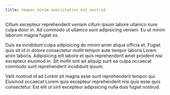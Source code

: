 ```yaml
---
title: tempor minim exercitation est nostrud
---
```


Cillum excepteur reprehenderit veniam cillum ipsum labore ullamco irure culpa dolor in. Ad commodo ut ullamco sunt adipisicing veniam. Eu ut minim laborum magna fugiat ex.

Duis ea incididunt culpa adipisicing do minim amet aliqua officia et. Fugiat quis sit id in dolore consectetur mollit tempor aute tempor laboris Lorem anim laboris. Adipisicing elit labore et quis reprehenderit amet proident nisi excepteur eiusmod in. Sit mollit sint ad aliquip sunt ea culpa occaecat commodo sunt reprehenderit incididunt ipsum.

Velit nostrud id ad Lorem sit magna esse sunt reprehenderit tempor qui. Eiusmod occaecat Lorem quis excepteur reprehenderit nisi quis esse quis consectetur. Est elit ut sint excepteur adipisicing nulla duis fugiat nostrud.